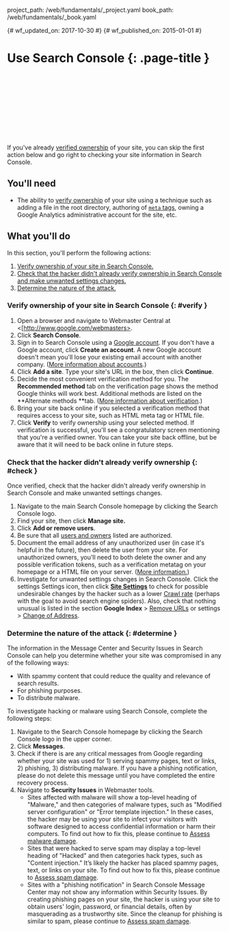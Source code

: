 project_path: /web/fundamentals/_project.yaml
book_path: /web/fundamentals/_book.yaml

{# wf_updated_on: 2017-10-30 #}
{# wf_published_on: 2015-01-01 #}

# Use Search Console {: .page-title }

<div class="video-wrapper">
  <iframe class="devsite-embedded-youtube-video" data-video-id="jC7jja6ebBM" 
          data-autohide="1" data-showinfo="0" frameborder="0" allowfullscreen>
  </iframe>
</div>

If you've already
[verified ownership](https://www.support.google.com/webmasters/answer/35179)
of your site, you can skip the first action below and go right to checking your
site information in Search Console.

<div class="clearfix"></div>

## You'll need

* The ability to
  [verify ownership](https://www.support.google.com/webmasters/answer/35179)
  of your site using a technique such as adding a file in the root directory,
  authoring of
  [`meta` tags](https://www.support.google.com/webmasters/answer/79812),
  owning a Google Analytics administrative account for the site, etc.


## What you'll do

In this section, you'll perform the following actions:

1. [Verify ownership of your site in Search Console.](#verify)
2. [Check that the hacker didn't already verify ownership in Search Console
   and make unwanted settings changes.](#check)
3. [Determine the nature of the attack.](#determine)




### Verify ownership of your site in Search Console {: #verify }

1. Open a browser and navigate to Webmaster Central at
   <[http://www.google.com/webmasters>.
2. Click **Search Console**.
3. Sign in to Search Console using a
   [Google account](https://www.google.com/accounts). If you don't have a
   Google account, click **Create an account**. A new Google account doesn't
   mean you'll lose your existing email account with another company.
   ([More information about accounts](https://accounts.google.com/SignUp).)
4. Click **Add a site**. Type your site's URL in the box, then click
   **Continue**.
5. Decide the most convenient verification method for you. The
   **Recommended method** tab on the verification page shows the method Google
   thinks will work best. Additional methods are listed on the
   **Alternate methods **tab.
   ([More information about verification](https://goo.gl/kQnHQ).)
6. Bring your site back online if you selected a verification method that
   requires access to your site, such as HTML meta tag or HTML file.
7. Click **Verify** to verify ownership using your selected method. If
   verification is successful, you'll see a congratulatory screen mentioning
   that you're a verified owner. You can take your site back offline, but
   be aware that it will need to be back online in future steps.


### Check that the hacker didn't already verify ownership {: #check }

Once verified, check that the hacker didn't already verify ownership in
Search Console and make unwanted settings changes.

1. Navigate to the main Search Console homepage by clicking the Search Console logo.
2. Find your site, then click **Manage site.**
3. Click **Add or remove users**.
4. Be sure that all 
   [users and owners](https://www.support.google.com/webmasters/answer/44227)
   listed are authorized.
5. Document the email address of any unauthorized user (in case it's helpful 
   in the future), then delete the user from your site. For unauthorized
   owners, you'll need to both delete the owner and any possible verification
   tokens, such as a verification metatag on your homepage or a HTML file on
   your server.
   ([More information.](https://www.support.google.com/webmasters/answer/2454036))
6. Investigate for unwanted settings changes in Search Console. Click the 
   <span class="material-icons">settings</span> Settings icon, then click
   [**Site Settings**](https://www.support.google.com/webmasters/answer/2454036)
   to check for possible undesirable changes by the hacker such as a lower
   [Crawl rate](https://www.support.google.com/webmasters/answer/48620)
   (perhaps with the goal to avoid search engine spiders). Also, check that
   nothing unusual is listed in the section **Google Index** >
   [Remove URLs](https://www.support.google.com/webmasters/answer/164734) or
   <span class="material-icons">settings</span> >
   [Change of Address](https://www.support.google.com/webmasters/answer/83106).

### Determine the nature of the attack {: #determine }

The information in the Message Center and Security Issues in Search Console can
help you determine whether your site was compromised in any of the following
ways:

* With spammy content that could reduce the quality and relevance of
  search results.
* For phishing purposes.
* To distribute malware.

To investigate hacking or malware using Search Console, complete the following
steps:

1. Navigate to the Search Console homepage by clicking the Search Console logo
   in the upper corner.
2. Click **Messages**.
3. Check if there is are any critical messages from Google regarding whether
   your site was used for 1) serving spammy pages, text or links, 2) phishing,
   3) distributing malware. If you have a phishing notification, please do
   not delete this message until you have completed the entire recovery process.
4. Navigate to **Security Issues** in Webmaster tools.
    * Sites affected with malware will show a top-level heading of "Malware,"
      and then categories of malware types, such as "Modified server
      configuration" or "Error template injection." In these cases, the hacker
      may be using your site to infect your visitors with software designed to
      access confidential information or harm their computers. To find out
      how to fix this, please continue to
      [Assess malware damage](hacked_with_malware).
    * Sites that were hacked to serve spam may display a top-level heading of
      "Hacked" and then categories hack types, such as "Content injection."
      It’s likely the hacker has placed spammy pages, text, or links on your
      site. To find out how to fix this, please continue to
      [Assess spam damage](hacked_with_spam).
    * Sites with a "phishing notification" in Search Console Message Center
      may not show any information within Security Issues. By creating phishing
      pages on your site, the hacker is using your site to obtain users' login,
      password, or financial details, often by masquerading as a trustworthy
      site. Since the cleanup for phishing is similar to spam, please continue
      to [Assess spam damage](hacked_with_spam).
